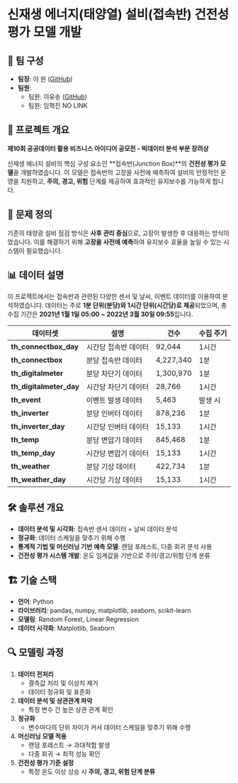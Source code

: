 # 신재생 에너지(태양열) 설비(접속반) 건전성 평가 모델 개발

## 👥 팀 구성

- **팀장**: 이 원 ([GitHub](https://github.com/iwon0316))
- **팀원**:
  - 팀원: 이유송 ([GitHub](https://github.com/yusongod0303))
  - 팀원: 임혁진 NO LINK

## 📌 프로젝트 개요
**제10회 공공데이터 활용 비즈니스 아이디어 공모전 - 빅데이터 분석 부문 장려상**

신재생 에너지 설비의 핵심 구성 요소인 **접속반(Junction Box)**의 **건전성 평가 모델**을 개발하였습니다.
이 모델은 접속반의 고장을 사전에 예측하여 설비의 안정적인 운영을 지원하고, **주의, 경고, 위험** 단계를 제공하여 효과적인 유지보수를 가능하게 합니다.

## 🚀 문제 정의
기존의 태양광 설비 점검 방식은 **사후 관리 중심**으로, 고장이 발생한 후 대응하는 방식이었습니다.
이를 해결하기 위해 **고장을 사전에 예측**하여 유지보수 효율을 높일 수 있는 시스템이 필요했습니다.

## 📊 데이터 설명 

이 프로젝트에서는 접속반과 관련된 다양한 센서 및 날씨, 이벤트 데이터를 이용하여 분석하였습니다. 
데이터는 주로 **1분 단위(분당)와 1시간 단위(시간당)로 제공**되었으며, 총 수집 기간은 **2021년 1월 1일 05:00 ~ 2022년 3월 30일 09:55**입니다.

| 데이터셋 | 설명 | 건수 | 수집 주기 |
|----------|------|------|---------|
| **th_connectbox_day** | 시간당 접속반 데이터 | 92,044 | 1시간 |
| **th_connectbox** | 분당 접속반 데이터 | 4,227,340 | 1분 |
| **th_digitalmeter** | 분당 차단기 데이터 | 1,300,970 | 1분 |
| **th_digitalmeter_day** | 시간당 차단기 데이터 | 28,766 | 1시간 |
| **th_event** | 이벤트 발생 데이터 | 5,463 | 발생 시 |
| **th_inverter** | 분당 인버터 데이터 | 878,236 | 1분 |
| **th_inverter_day** | 시간당 인버터 데이터 | 15,133 | 1시간 |
| **th_temp** | 분당 변압기 데이터 | 845,468 | 1분 |
| **th_temp_day** | 시간당 변압기 데이터 | 15,133 | 1시간 |
| **th_weather** | 분당 기상 데이터 | 422,734 | 1분 |
| **th_weather_day** | 시간당 기상 데이터 | 15,133 | 1시간 |


## 🛠 솔루션 개요
- **데이터 분석 및 시각화**: 접속반 센서 데이터 + 날씨 데이터 분석
- **정규화**: 데이터 스케일을 맞추기 위해 수행
- **통계적 기법 및 머신러닝 기반 예측 모델**: 랜덤 포레스트, 다중 회귀 분석 사용
- **건전성 평가 시스템 개발**: 온도 임계값을 기반으로 주의/경고/위험 단계 분류

## 🏗 기술 스택
- **언어**: Python
- **라이브러리**: pandas, numpy, matplotlib, seaborn, scikit-learn
- **모델링**: Random Forest, Linear Regression
- **데이터 시각화**: Matplotlib, Seaborn


## 🔍 모델링 과정
1. **데이터 전처리**
   - 결측값 처리 및 이상치 제거
   - 데이터 정규화 및 표준화
2. **데이터 분석 및 상관관계 파악**
   - 특정 변수 간 높은 상관 관계 확인
3. **정규화**
   - 변수마다의 단위 차이가 커서 데이터 스케일을 맞추기 위해 수행
4. **머신러닝 모델 적용**
   - 랜덤 포레스트 → 과대적합 발생
   - 다중 회귀 → 최적 성능 확인
5. **건전성 평가 기준 설정**
   - 특정 온도 이상 상승 시 **주의, 경고, 위험 단계 분류**
